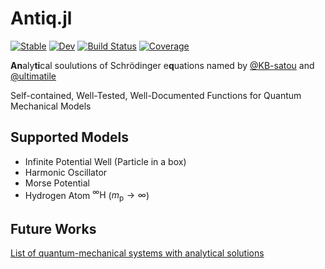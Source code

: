 # Antiq.jl

[![Stable](https://img.shields.io/badge/docs-stable-blue.svg)](https://ohno.github.io/Antiq.jl/stable/)
[![Dev](https://img.shields.io/badge/docs-dev-blue.svg)](https://ohno.github.io/Antiq.jl/dev/)
[![Build Status](https://github.com/ohno/Antiq.jl/actions/workflows/CI.yml/badge.svg?branch=main)](https://github.com/ohno/Antiq.jl/actions/workflows/CI.yml?query=branch%3Amain)
[![Coverage](https://codecov.io/gh/ohno/Antiq.jl/branch/main/graph/badge.svg)](https://codecov.io/gh/ohno/Antiq.jl)

**An**aly**ti**cal soulutions of Schrödinger e**q**uations named by [@KB-satou](https://github.com/KB-satou) and [@ultimatile](https://github.com/ultimatile)

Self-contained, Well-Tested, Well-Documented Functions for Quantum Mechanical Models

## Supported Models

- Infinite Potential Well (Particle in a box)
- Harmonic Oscillator
- Morse Potential
- Hydrogen Atom $^\infty\mathrm{H}$ ($m_\mathrm{p}\rightarrow\infty$)

## Future Works

[List of quantum-mechanical systems with analytical solutions](https://en.wikipedia.org/wiki/List_of_quantum-mechanical_systems_with_analytical_solutions)
